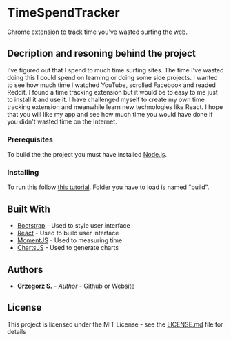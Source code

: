 # TimeSpendTracker

Chrome extension to track time you've wasted surfing the web.

## Decription and resoning behind the project

I've figured out that I spend to much time surfing sites. The time I've wasted doing this I could spend on learning or doing some side projects. I wanted to see how much time I watched YouTube, scrolled Facebook and readed Reddit. I found a time tracking extension but it would be to easy to me just to install it and use it. I have challenged myself to create my own time tracking extension and meanwhile learn new technologies like React. I hope that you will like my app and see how much time you would have done if you didn't wasted time on the Internet.

### Prerequisites

To build the the project you must have installed [Node.js](https://nodejs.org/en/).

### Installing

To run this follow [this tutorial](https://www.cnet.com/how-to/how-to-install-chrome-extensions-manually/). Folder you have to load is named "build".

## Built With

* [Bootstrap](https://getbootstrap.com/) - Used to style user interface
* [React](https://reactjs.org/) - Used to build user interface
* [MomentJS](https://momentjs.com/) - Used to measuring time
* [ChartsJS](http://www.chartjs.org/) - Used to generate charts

## Authors

* **Grzegorz S.** - *Author* - [Github](https://github.com/stysiok) or [Website](https://stysiok.github.io)

## License

This project is licensed under the MIT License - see the [LICENSE.md](LICENSE.md) file for details